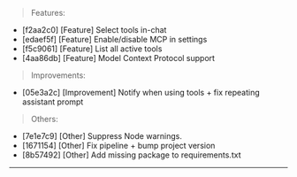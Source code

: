 > Features:
- [f2aa2c0] [Feature] Select tools in-chat
- [edaef5f] [Feature] Enable/disable MCP in settings
- [f5c9061] [Feature] List all active tools
- [4aa86db] [Feature] Model Context Protocol support

> Improvements:
- [05e3a2c] [Improvement] Notify when using tools + fix repeating assistant prompt

> Others:
- [7e1e7c9] [Other] Suppress Node warnings.
- [1671154] [Other] Fix pipeline + bump project version
- [8b57492] [Other] Add missing package to requirements.txt


---
